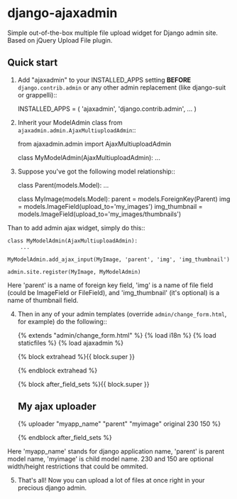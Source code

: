 django-ajaxadmin
================

Simple out-of-the-box multiple file upload widget for Django admin site. Based on jQuery Upload File plugin.

Quick start
-----------

1. Add "ajaxadmin" to your INSTALLED_APPS setting **BEFORE** `django.contrib.admin`
or any other admin replacement (like django-suit or grappelli)::

    INSTALLED_APPS = (
        'ajaxadmin',
        'django.contrib.admin',
        ...
    )

2. Inherit your ModelAdmin class from `ajaxadmin.admin.AjaxMultiuploadAdmin`::

    from ajaxadmin.admin import AjaxMultiuploadAdmin

    class MyModelAdmin(AjaxMultiuploadAdmin):
        ...

3. Suppose you've got the following model relationship::

    class Parent(models.Model):
        ...

    class MyImage(models.Model):
        parent = models.ForeignKey(Parent)
        img = models.ImageField(upload_to='my_images')
        img_thumbnail = models.ImageField(upload_to='my_images/thumbnails')

Than to add admin ajax widget, simply do this::

    class MyModelAdmin(AjaxMultiuploadAdmin):
        ...

    MyModelAdmin.add_ajax_input(MyImage, 'parent', 'img', 'img_thumbnail')

    admin.site.register(MyImage, MyModelAdmin)

Here 'parent' is a name of foreign key field, 'img' is a name of file field (could be ImageField or FileField), and 'img_thumbnail' (it's optional) is a name of thumbnail field.

4. Then in any of your admin templates (override `admin/change_form.html`, for example) do the following::

    {% extends "admin/change_form.html" %}
    {% load i18n %}
    {% load staticfiles %}
    {% load ajaxadmin %}

    {% block extrahead %}{{ block.super }}

    <!-- You're gonna need jQuery-cookie and jQuery-Upload-File static files -->
    <script type="text/javascript" src="{% static "js/jquery.cookie.js" %}"></script>
    <link href="http://hayageek.github.io/jQuery-Upload-File/uploadfile.min.css" rel="stylesheet">
    <script src="http://hayageek.github.io/jQuery-Upload-File/jquery.uploadfile.min.js"></script>

    {% endblock extrahead %}

    {% block after_field_sets %}{{ block.super }}

    <h2>My ajax uploader</h2>
    {% uploader "myapp_name" "parent" "myimage" original 230 150 %}

    {% endblock after_field_sets %}

Here 'myapp_name' stands for django application name, 'parent' is parent model name, 'myimage' is child model name. 230 and 150 are optional width/height restrictions that could be ommited.

5. That's all! Now you can upload a lot of files at once right in your precious django admin.